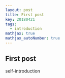 ```yaml
---
layout: post
title: First post
key: 20180421
tags:
  - introduction
mathjax: true
mathjax_autoNumber: true
---
```


## First post

self-introduction
